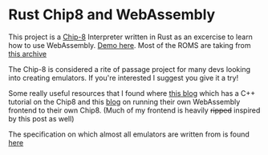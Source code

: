 # Rust Chip8 and WebAssembly

This project is a [Chip-8](https://en.wikipedia.org/wiki/CHIP-8) Interpreter written in Rust as an excercise to learn how to use WebAssembly. [Demo here](https://www.wasmchip8.diegomarcano.dev). Most of the ROMS are taking from [this archive](https://johnearnest.github.io/chip8Archive/) 

The Chip-8 is considered a rite of passage project for many devs looking into creating emulators. If you're interested I suggest you give it a try! 

Some really useful resources that I found where [this blog](https://austinmorlan.com/posts/chip8_emulator/) which has a C++ tutorial on the Chip8 and this [blog](https://wtfleming.github.io/2020/01/26/chip8-webassembly-rust/) on running their own WebAssembly frontend to their own Chip8. (Much of my frontend is heavily ~~ripped~~ inspired by this post as well)

The specification on which almost all emulators are written from is found [here](http://devernay.free.fr/hacks/chip8/C8TECH10.HTM)
